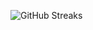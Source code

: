![GitHub Streaks](https://github-streaks-mqc9.onrender.com/streak/happilli/image?theme=midnight&cache_bust=1743289203&lang=ja)
